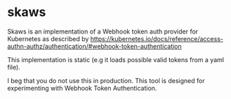 # skaws

Skaws is an implementation of a Webhook token auth provider for Kubernetes as
described by https://kubernetes.io/docs/reference/access-authn-authz/authentication/#webhook-token-authentication

This implementation is static (e.g it loads possible valid tokens from a yaml
file).

I beg that you do not use this in production. This tool is designed for
experimenting with Webhook Token Authentication.

